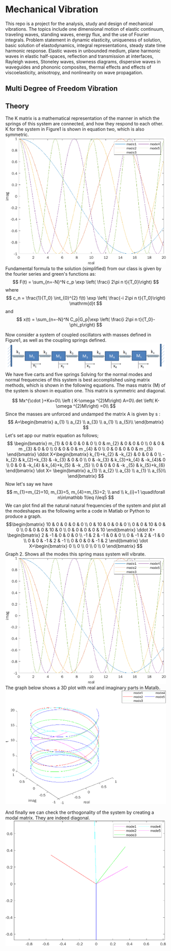 # Mechanical Vibration
This repo is a project for the analysis, study and design of mechanical vibrations.  The topics include one dimensional motion of elastic continuum, traveling waves, standing waves, energy flux, and the use of Fourier integrals. Problem statement in dynamic elasticity, uniqueness of solution, basic solution of elastodynamics, integral representations, steady state time harmonic response. Elastic waves in unbounded medium, plane harmonic waves in elastic half-spaces, reflection and transmission at interfaces, Rayleigh waves, Stoneley waves, slowness diagrams, dispersive waves in waveguides and phononic composites, thermal effects and effects of viscoelasticity, anisotropy, and nonlinearity on wave propagation.

## Multi Degree of Freedom Vibration

## Theory

The K matrix is a mathematical representation of the manner in which the springs of this system
are connected, and how they respond to each other. K for the system in Figure1 is shown in equation two, which is also symmetric.
![](src/fig1.png)
Fundamental formula to the solution (simplified) from our class is given by the fourier series and green's functions as:
$$ F(t) = \sum_{n=-N}^N c_p \exp \left( \frac{i 2\pi n t}{T_0}\right) $$
where 
$$ c_n = \frac{1}{T_0} \int_{0}^{2} f(t) \exp \left( \frac{-i 2\pi n t}{T_0}\right) \mathrm{d}t $$
and
$$ x(t) = \sum_{n=-N}^N C_p|G_p|\exp \left( \frac{i 2\pi n t}{T_0}-\phi_p\right) $$ 

Now consider a system of coupled oscillators with masses defined in Figure1, as well as the coupling springs defined. 
![](src/m5_n.png)
We have five carts and five springs
Solving for the normal modes and normal frequencies of this system is best accomplished using matrix methods, which is shown in the following equations. The mass matrix (M) of the system is shown in equation one. This matrix is symmetric and diagonal.

$$
Mx^{\cdot }+Kx=0\\
\left ( K-\omega ^{2}M\right) A=0\\
det  \left( K-\omega ^{2}M\right) =0\\
$$
Since the masses are unforced and undamped the matrix A is given by s :
$$
 A=\begin{bmatrix}
a_{1} \\
a_{2} \\
a_{3} \\
a_{1} \\
a_{5}\\
\end{bmatrix}
$$
Let's set app our matrix equation as follows;
$$
\begin{bmatrix}
m_{1} & 0 & 0 & 0 & 0 \\
0 & m_{2} & 0 & 0 & 0 \\
0 & 0 & m _{3} & 0 & 0 \\
0 & 0 & 0 & m _{4} & 0 \\
0 & 0 & 0 & 0 & m _{5}
\end{bmatrix}
\ddot X+\begin{bmatrix}
k_{1}+k_{2} & -k_{2} & 0 & 0 & 0 \\
-k_{2} & k_{2}+k_{3} & -k_{3} & 0 & 0 \\
0 & -k_{3} & k_{3}+k_{4} & -k_{4}& 0 \\
0 & 0 & -k_{4} & k_{4}+k_{5} & -k _{5} \\
0 & 0 & 0 & -k _{5} & k_{5}+k_{6}
\end{bmatrix} \dot X= \begin{bmatrix}
a_{1} \\
a_{2} \\
a_{3} \\
a_{1} \\
a_{5}\\
\end{bmatrix}
$$
Now let's say we have $$ m_{1}=m_{2}=10, m_{3}=5, m_{4}=m_{5}=2; \\ and \\
k_{i}=1 \quad\forall n\in\mathbb 1\leq i\leq5 $$ We can plot find all the natural natural frequencies of the system and plot all the modeshapes as the following write a code in Matlab or Python to produce a graph. 
$$\begin{bmatrix}
10 & 0 & 0 & 0 & 0 \\
0 & 10 & 0 & 0 & 0 \\
0 & 0 & 10 & 0 & 0 \\
0 & 0 & 0 & 10 & 0 \\
0 & 0 & 0 & 0 & 10
\end{bmatrix} 
\ddot X+
\begin{bmatrix}
2 & -1 & 0 & 0 & 0 \\
-1 & 2 & -1 & 0 & 0 \\
0 & -1 & 2 & -1 & 0 \\
0 & 0 & -1 & 2 & -1 \\
0 & 0 & 0 & -1 & 2
\end{bmatrix} \dot X=\begin{bmatrix}
0 \\
0 \\
0 \\
0 \\
0
\end{bmatrix}
$$
Graph 2. Shows all the modes this spring mass system will vibrate. 
![](src/Fig1.png)
The graph below shows a 3D plot with real and imaginary parts in Matalb.
![](src/Fig2.png)

And finally we can check the orthogonality of the system by creating a modal matrix. They are indeed diagonal.
![](src/Fig3.png)